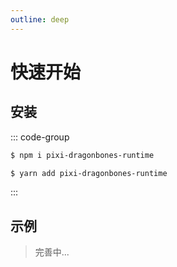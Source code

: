 ```yaml
---
outline: deep
---
```

# 快速开始

## 安装
::: code-group
```sh [npm]
$ npm i pixi-dragonbones-runtime
```
```sh [yarn]
$ yarn add pixi-dragonbones-runtime
```
:::
<!--@include: ../../../README.md{15,}-->
## 示例
> 完善中...